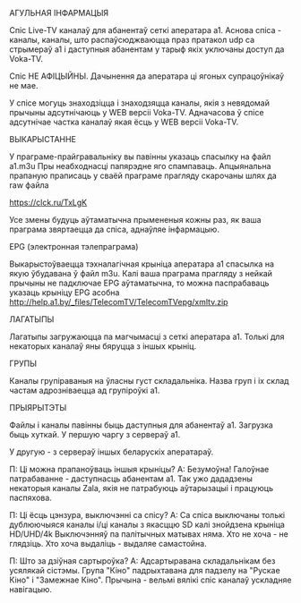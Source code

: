 АГУЛЬНАЯ ІНФАРМАЦЫЯ

Cпіс Live-TV каналаў для абанентаў сеткі аператара a1.
Аснова спіса - каналы, каналы, што распаўсюджваюцца праз пратакол udp са стрымераў a1 і даступныя абанентам у тарыф якіх уключаны доступ да Voka-TV.

Спіс НЕ АФІЦЫЙНЫ. Дачынення да аператара ці ягоных супрацоўнікаў не мае.

У спісе могуць знаходзіцца і знаходзяцца каналы, якія з невядомай прычыны адсутнічаюць у WEB версіі Voka-TV.
Адначасова ў спісе адсутнічае частка каналаў якая ёсць у WEB версіі Voka-TV.

ВЫКАРЫСТАННЕ

У праграме-прайгравальніку вы павінны указаць спасылку на файл a1.m3u
Пры неабходнасці папярэдне яго спампаваць.
Апцыянальна прапаную праписаць у сваёй праграме прагляду скарочаны шлях да raw файла 

https://clck.ru/TxLgK

Усе змены будуць аўтаматычна прымененыя кожны раз, як ваша праграма звяртаецца да спіса, аднаўляе інфармацыю.

EPG (электронная тэлепраграма)

Выкарыстоўваецца тэхналагічная крыніца аператара a1 спасылка на якую ўбудавана ў файл m3u.
Калі ваша праграма прагляду з нейкай прычыны не падключае EPG аўтаматычна, то можна паспрабаваць указаць крыніцу EPG асобна
http://help.a1.by/_files/TelecomTV/TelecomTVepg/xmltv.zip

ЛАГАТЫПЫ

Лагатыпы загружаюцца па магчымасці з сеткі аператара a1. Толькі для некаторых каналаў яны бяруцца з іншых крыніц.

ГРУПЫ

Каналы групіраваныя на ўласны густ складальніка.
Назва груп і іх склад частам адрозніваецца ад групіроўкі а1.

ПРЫЯРЫТЭТЫ

Файлы і каналы павінны быць даступныя для абанентаў а1. Загрузка быць хуткай.
У першую чаргу з сервераў а1.

У другую - з сервераў іншых беларускіх аператараў.

П: Ці можна прапаноўваць іншыя крыніцы?
А: Безумоўна! Галоўнае патрабаванне - даступнасць абанентам а1.
Так ужо дададзены некаторыя каналы Zala, якія не патрабуюць аўтарызацыі і працуюць паспяхова.
   
П: Ці ёсць цэнзура, выключэнні са спісу?
А: Са спіса выключаны толькі дублюючыяся каналы і/ці каналы з якасццю SD калі знойдзена крыніца HD/UHD/4k
   Выключэнняў па палітычных матывах няма. Хто не хоча - не глядзіць. Хто хоча выдаліць - выдаляе самастойна.
   
П: Што за дзіўная сартыроўка?
А: Адсартыравана складальнікам без усялякай сістэмы. 
   Група "Кіно" падрыхтавана для падзелу на "Рускае Кіно" і "Замежнае Кіно". Прычына - вельмі вялікі спіс каналаў ускладняе навігацыю.
